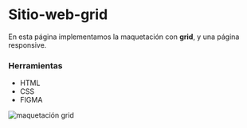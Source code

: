 # Sitio-web-grid

En esta página implementamos la maquetación con **grid**, y una página responsive.

### Herramientas

- HTML
- CSS
- FIGMA

![maquetación grid](https://gcdnb.pbrd.co/images/5Ht2tlyjE4UM.png?o=1)
